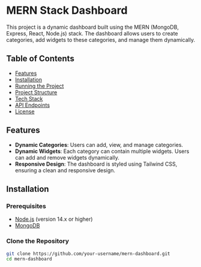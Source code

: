 # MERN Stack Dashboard

This project is a dynamic dashboard built using the MERN (MongoDB, Express, React, Node.js) stack. The dashboard allows users to create categories, add widgets to these categories, and manage them dynamically.

## Table of Contents

- [Features](#features)
- [Installation](#installation)
- [Running the Project](#running-the-project)
- [Project Structure](#project-structure)
- [Tech Stack](#tech-stack)
- [API Endpoints](#api-endpoints)
- [License](#license)

## Features

- **Dynamic Categories**: Users can add, view, and manage categories.
- **Dynamic Widgets**: Each category can contain multiple widgets. Users can add and remove widgets dynamically.
- **Responsive Design**: The dashboard is styled using Tailwind CSS, ensuring a clean and responsive design.

## Installation

### Prerequisites

- [Node.js](https://nodejs.org/en/) (version 14.x or higher)
- [MongoDB](https://www.mongodb.com/try/download/community)

### Clone the Repository

```bash
git clone https://github.com/your-username/mern-dashboard.git
cd mern-dashboard
